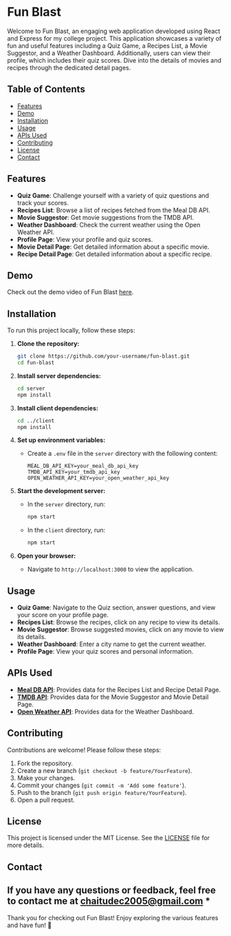 # Fun Blast

Welcome to Fun Blast, an engaging web application developed using React and Express for my college project. This application showcases a variety of fun and useful features including a Quiz Game, a Recipes List, a Movie Suggestor, and a Weather Dashboard. Additionally, users can view their profile, which includes their quiz scores. Dive into the details of movies and recipes through the dedicated detail pages.

## Table of Contents

- [Features](#features)
- [Demo](#demo)
- [Installation](#installation)
- [Usage](#usage)
- [APIs Used](#apis-used)
- [Contributing](#contributing)
- [License](#license)
- [Contact](#contact)

## Features

- **Quiz Game**: Challenge yourself with a variety of quiz questions and track your scores.
- **Recipes List**: Browse a list of recipes fetched from the Meal DB API.
- **Movie Suggestor**: Get movie suggestions from the TMDB API.
- **Weather Dashboard**: Check the current weather using the Open Weather API.
- **Profile Page**: View your profile and quiz scores.
- **Movie Detail Page**: Get detailed information about a specific movie.
- **Recipe Detail Page**: Get detailed information about a specific recipe.

## Demo

Check out the demo video of Fun Blast [here](./demo).

## Installation

To run this project locally, follow these steps:

1. **Clone the repository:**
    ```sh
    git clone https://github.com/your-username/fun-blast.git
    cd fun-blast
    ```

2. **Install server dependencies:**
    ```sh
    cd server
    npm install
    ```

3. **Install client dependencies:**
    ```sh
    cd ../client
    npm install
    ```

4. **Set up environment variables:**
    - Create a `.env` file in the `server` directory with the following content:
        ```env
        MEAL_DB_API_KEY=your_meal_db_api_key
        TMDB_API_KEY=your_tmdb_api_key
        OPEN_WEATHER_API_KEY=your_open_weather_api_key
        ```

5. **Start the development server:**
    - In the `server` directory, run:
        ```sh
        npm start
        ```

    - In the `client` directory, run:
        ```sh
        npm start
        ```

6. **Open your browser:**
    - Navigate to `http://localhost:3000` to view the application.

## Usage

- **Quiz Game**: Navigate to the Quiz section, answer questions, and view your score on your profile page.
- **Recipes List**: Browse the recipes, click on any recipe to view its details.
- **Movie Suggestor**: Browse suggested movies, click on any movie to view its details.
- **Weather Dashboard**: Enter a city name to get the current weather.
- **Profile Page**: View your quiz scores and personal information.

## APIs Used

- **[Meal DB API](https://www.themealdb.com/api.php)**: Provides data for the Recipes List and Recipe Detail Page.
- **[TMDB API](https://www.themoviedb.org/documentation/api)**: Provides data for the Movie Suggestor and Movie Detail Page.
- **[Open Weather API](https://openweathermap.org/api)**: Provides data for the Weather Dashboard.

## Contributing

Contributions are welcome! Please follow these steps:

1. Fork the repository.
2. Create a new branch (`git checkout -b feature/YourFeature`).
3. Make your changes.
4. Commit your changes (`git commit -m 'Add some feature'`).
5. Push to the branch (`git push origin feature/YourFeature`).
6. Open a pull request.

## License

This project is licensed under the MIT License. See the [LICENSE](LICENSE) file for more details.

## Contact

If you have any questions or feedback, feel free to contact me at chaitudec2005@gmail.com *
---

Thank you for checking out Fun Blast! Enjoy exploring the various features and have fun! 🎉